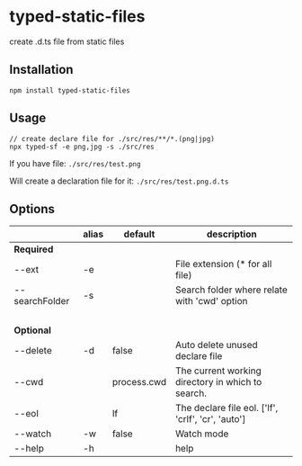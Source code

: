 # typed-static-files
create .d.ts file from static files

## Installation

```node
npm install typed-static-files
```

## Usage

```node
// create declare file for ./src/res/**/*.(png|jpg)
npx typed-sf -e png,jpg -s ./src/res
```

If you have file: `./src/res/test.png`

Will create a declaration file for it: `./src/res/test.png.d.ts`


## Options
|                | alias | default     | description                                        |
| -------------- | ----- | ----------- | -------------------------------------------------- |
| **Required**   |       |             |                                                    |
| --ext          | -e    |             | File extension (* for all file)                    |
| --searchFolder | -s    |             | Search folder where relate with 'cwd' option       |
| &nbsp;         |       |             |                                                    |
| **Optional**   |       |             |                                                    |
| --delete       | -d    | false       | Auto delete unused declare file                    |
| --cwd          |       | process.cwd | The current working directory in which to search.  |
| --eol          |       | lf          | The declare file eol. ['lf', 'crlf', 'cr', 'auto'] |
| --watch        | -w    | false       | Watch mode                                         |
| --help         | -h    |             | help                                               |
